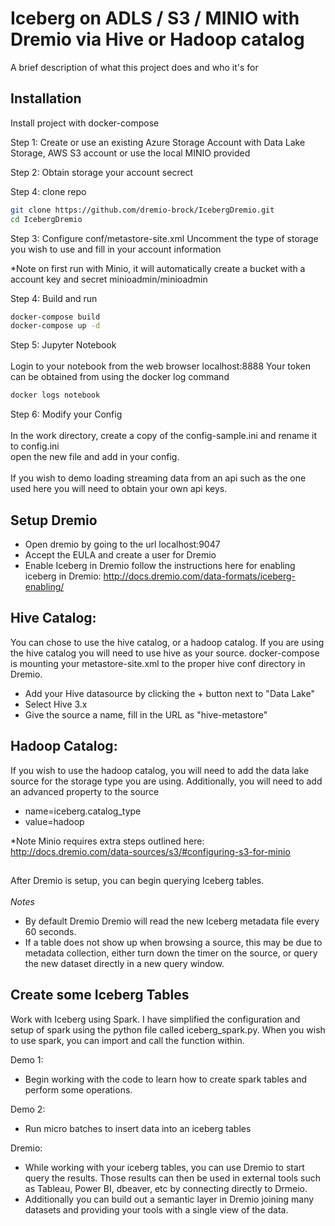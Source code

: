 
# Iceberg on ADLS / S3 / MINIO with Dremio via Hive or Hadoop catalog

A brief description of what this project does and who it's for




## Installation

Install project with docker-compose

Step 1: Create or use an existing Azure Storage Account with Data Lake Storage, AWS S3 account or use the local MINIO provided

Step 2: Obtain storage your account secrect

Step 4: clone repo

```bash
git clone https://github.com/dremio-brock/IcebergDremio.git
cd IcebergDremio
```

Step 3: Configure conf/metastore-site.xml 
Uncomment the type of storage you wish to use and fill in your account information

*Note on first run with Minio, it will automatically create a bucket with a  account key and secret minioadmin/minioadmin
   
Step 4: Build and run

```bash
docker-compose build 
docker-compose up -d
```

Step 5: Jupyter Notebook \
\
Login to your notebook from the web browser localhost:8888
Your token can be obtained from using the docker log command
```bash
docker logs notebook
```

Step 6: Modify your Config\
\
In the work directory, create a copy of the config-sample.ini and rename it to config.ini\
open the new file and add in your config.\
\
If you wish to demo loading streaming data from an api such as the one used here you will need to obtain your own api keys.


## Setup Dremio

- Open dremio by going to the url localhost:9047
- Accept the EULA and create a user for Dremio
- Enable Iceberg in Dremio follow the instructions here for enabling iceberg in Dremio: http://docs.dremio.com/data-formats/iceberg-enabling/

## Hive Catalog:
You can chose to use the hive catalog, or a hadoop catalog. If you are using the hive catalog you will need to use hive as your source. docker-compose is mounting your metastore-site.xml to the proper hive conf directory in Dremio. 

- Add your Hive datasource by clicking the + button next to "Data Lake"
- Select Hive 3.x
- Give the source a name, fill in the URL as "hive-metastore"

## Hadoop Catalog:
If you wish to use the hadoop catalog, you will need to add the data lake source for the storage type you are using.
Additionally, you will need to add an advanced property to the source
- name=iceberg.catalog_type
- value=hadoop


*Note Minio requires extra steps outlined here: http://docs.dremio.com/data-sources/s3/#configuring-s3-for-minio

## 

After Dremio is setup, you can begin querying Iceberg tables. \
\
*Notes*
- By default Dremio Dremio will read the new Iceberg metadata file every 60 seconds.
- If a table does not show up when browsing a source, this may be due to metadata collection, either turn down the timer on the source, or query the new dataset directly in a new query window.


## Create some Iceberg Tables
Work with Iceberg using Spark. I have simplified the configuration and setup of spark using the python file called iceberg_spark.py. When you wish to use spark, you can import and call the function within. 

Demo 1: 
- Begin working with the code to learn how to create spark tables and perform some operations. 

Demo 2: 
- Run micro batches to insert data into an iceberg tables 

Dremio:
- While working with your iceberg tables, you can use Dremio to start query the results. Those results can then be used in external tools such as Tableau, Power BI, dbeaver, etc by connecting directly to Drmeio. 
- Additionally you can build out a semantic layer in Dremio joining many datasets and providing your tools with a single view of the data. 
